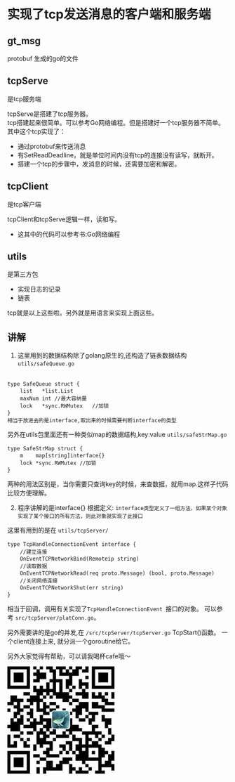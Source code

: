 实现了tcp发送消息的客户端和服务端
==============

## gt_msg 
protobuf 生成的go的文件

## tcpServe
是tcp服务端

tcpServe是搭建了tcp服务器。</br>
tcp搭建起来很简单。可以参考Go网络编程。但是搭建好一个tcp服务器不简单。</br>
其中这个tcp实现了：
- 通过protobuf来传送消息
- 有SetReadDeadline，就是单位时间内没有tcp的连接没有读写，就断开。
- 搭建一个tcp的步骤中，发消息的时候，还需要加密和解密。

## tcpClient
是tcp客户端

tcpClient和tcpServe逻辑一样，读和写。
- 这其中的代码可以参考书:Go网络编程
   
## utils
是第三方包

- 实现日志的记录
- 链表

tcp就是以上这些啦。另外就是用语言来实现上面这些。</br>

## 讲解
1. 这里用到的数据结构除了golang原生的,还构造了链表数据结构
`utils/safeQueue.go`
```golang

type SafeQueue struct {
	list   *list.List
	maxNum int //最大容纳量
	lock   *sync.RWMutex   //加锁
}
相当于放进去的是interface,取出来的时候需要判断interface的类型
```
另外在utils包里面还有一种类似map的数据结构,key:value
`utils/safeStrMap.go`

```golang
type SafeStrMap struct {
	m    map[string]interface{}
	lock *sync.RWMutex //加锁
}

```
两种的用法区别是，当你需要只查询key的时候，来查数据，就用map.这样子代码比较方便理解。

2. 程序讲解的是interface{}
根据定义: 
`interface类型定义了一组方法，如果某个对象实现了某个接口的所有方法，则此对象就实现了此接口`

这里有用到的是在
`utils/tcpServer/`

```golang
type TcpHandleConnectionEvent interface {
	//建立连接
	OnEventTCPNetworkBind(Remoteip string)
	//读取数据
	OnEventTCPNetworkRead(req proto.Message) (bool, proto.Message)
	//关闭网络连接
	OnEventTCPNetworkShut(err string)
}
```
相当于回调，调用有关实现了`TcpHandleConnectionEvent `接口的对象。
可以参考 `src/tcpServer/platConn.go`。

另外需要讲的是go的并发,在 `/src/tcpServer/tcpServer.go` TcpStart()函数。
一个client连接上来, 就分派一个goroutine给它。


另外大家觉得有帮助，可以请我喝杯cafe哦～

![image](cash.jpg)
